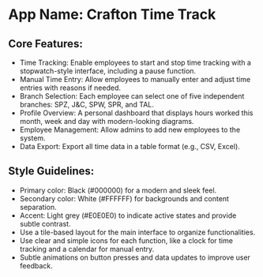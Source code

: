 # **App Name**: Crafton Time Track

## Core Features:

- Time Tracking: Enable employees to start and stop time tracking with a stopwatch-style interface, including a pause function.
- Manual Time Entry: Allow employees to manually enter and adjust time entries with reasons if needed.
- Branch Selection: Each employee can select one of five independent branches: SPZ, J&C, SPW, SPR, and TAL.
- Profile Overview: A personal dashboard that displays hours worked this month, week and day with modern-looking diagrams.
- Employee Management: Allow admins to add new employees to the system.
- Data Export: Export all time data in a table format (e.g., CSV, Excel).

## Style Guidelines:

- Primary color: Black (#000000) for a modern and sleek feel.
- Secondary color: White (#FFFFFF) for backgrounds and content separation.
- Accent: Light grey (#E0E0E0) to indicate active states and provide subtle contrast.
- Use a tile-based layout for the main interface to organize functionalities.
- Use clear and simple icons for each function, like a clock for time tracking and a calendar for manual entry.
- Subtle animations on button presses and data updates to improve user feedback.